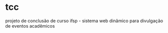 # tcc
projeto de conclusão de curso ifsp - sistema web dinâmico para divulgação de eventos acadêmicos 
